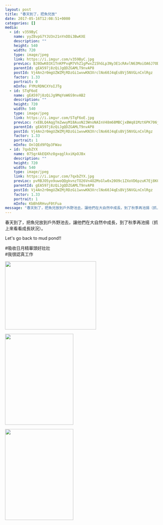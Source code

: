 ```yaml
---
layout: post
title: "春天到了，把魚兒放" 
date: 2017-05-16T12:08:51+0000 
categories: [] 
media:
  - id: v359ByC
    name: yyZ8vpG7YJU3n21nYnDDi3BwKXE
    description: ""   
    height: 540
    width: 720
    type: image/jpeg
    link: https://i.imgur.com/v359ByC.jpg
    prevLoc: BJ8OwK03X1TnKPPxqM7VhZ1gPwxZ15hGLp3Ny3E1cRAvlN63MoiOA6J7ODOjIzMWkMLyRAcYn9w12E7zfZX83q4QKohngynWPWvDHA1RpVyE9WFrA5433ppXiovPXD6ZrrTLzRKYjjlBtY8y2LgNkpTXKRZjyOx8cj0XNkPPAzfD7mJL0nnXCzPZV7zYZrupYlGvPnXqiApxlYvrkGh3On7kvXg6uAmVYNqL8ycm5yWEyQQwswjvgZWvYJs3z4oJo4NK
    parentId: gEA597j8zQiJgQDZGAMLT9nvAP8
    postId: Vj4An2r0mgUZWZMjRDzGi1wvwKN3XrclNo60J4qEsBVj5NVGLnCnlRgz
    factor: 1.33
    portrait: 0
    mInfo: FYMzRDNCXYoIJTg
  - id: STqF6oE
    name: gEA597j8zQiJg9MqYoW6S9nvAB2
    description: ""   
    height: 720
    width: 540
    type: image/jpeg
    link: https://i.imgur.com/STqF6oE.jpg
    prevLoc: rxEBLQ4AqgTmZwwyM18AuoN23WnoNAInV48m68MBCjxBWq81Mzt6PK706j65uvOLNyQqAlT769yJK4k8SDlQopoAm7IoKkWnLnQBuyKm9nNrwWcL84RGGxPBFWnOonL49vHPRrEp4jBwCLprgA4J50ckg6EO8q5osOlwBORjZgIR11jOr67PHknOwMMoDDhVr4o0oNQlf573Z8Zokxi67pLVRl9YS9xA7qOZyPiA1EjngyROf20rgqPkVXSnrxBrVG7vulg
    parentId: gEA597j8zQiJgQDZGAMLT9nvAP8
    postId: Vj4An2r0mgUZWZMjRDzGi1wvwKN3XrclNo60J4qEsBVj5NVGLnCnlRgz
    factor: 1.33
    portrait: 1
    mInfo: OnlQEd9FQp3FWau
  - id: 7qxbZYX
    name: 075grAkEQXhz8gxqglkxiKpOJBx
    description: ""   
    height: 720
    width: 540
    type: image/jpeg
    link: https://i.imgur.com/7qxbZYX.jpg
    prevLoc: pvRBJO5yo9uwoQQgkvnzTO26Vn4O2MsGlw0x20O9c1ZXoVD6pzuK7Ej8K0KDczko0NGwjBFKRy83MAlLSkwgGyn56WSD50q98qlgh4gmlW085zCrpr0mD6v1tEDZB0oo1oTxlPopAz6VUkYz14pJVOhrQ66xOq5OumkrEmOp4zI7NNO50Q4BH9gEZllK0ViyWLywNyO8iBDMMopRqKHA7x0gN2YJIQroGRwkgOiX1Kv72nOQTqoxMAKopZu9BDGGv9Lgu1W
    parentId: gEA597j8zQiJgQDZGAMLT9nvAP8
    postId: Vj4An2r0mgUZWZMjRDzGi1wvwKN3XrclNo60J4qEsBVj5NVGLnCnlRgz
    factor: 1.33
    portrait: 1
    mInfo: KbBh6RHvuF0tFua
message: "春天到了，把魚兒放到戶外野池去，讓他們在大自然中成長，到了秋季再池揚（抓上來看看成長狀況）。    Let's go back to mud pond!!    吸收日月精華頭好壯壯  我很認真工作"
---
```


春天到了，把魚兒放到戶外野池去，讓他們在大自然中成長，到了秋季再池揚（抓上來看看成長狀況）。  
  
Let's go back to mud pond!!  
  
#吸收日月精華頭好壯壯  
#我很認真工作


[//]: #media:  
<a href="https://i.imgur.com/v359ByC.jpg"><img src="https://i.imgur.com/v359ByC.jpg" height="225" width="300" /></a> 
  

<a href="https://i.imgur.com/STqF6oE.jpg"><img src="https://i.imgur.com/STqF6oE.jpg" height="300" width="225" /></a> 
  

<a href="https://i.imgur.com/7qxbZYX.jpg"><img src="https://i.imgur.com/7qxbZYX.jpg" height="300" width="225" /></a> 
 
